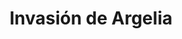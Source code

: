 ﻿---
title: "Invasión de Argelia"
permalink: periodes_891.html
layout: periode
dataInici: 1830-06-14
dataFi: 1830-07-07
sidebar: periodes
pares:
  - id: 471
    title: "Época Victoriana"
    dataInici: "(1837)"
    dataFi: "(1901)"

fills:
jocsPrincipals:
jocsEscenaris:
jocsEpoca:
jocsEpocaEscenaris:
  - title: "French Foreign Legion"
    bggId: 11552
    escenari: "Algeria"
    dataInici: 1830
    dataFi: 

---
